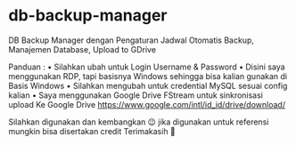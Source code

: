 # db-backup-manager
DB Backup Manager dengan Pengaturan Jadwal Otomatis Backup, Manajemen Database, Upload to GDrive

Panduan :
• Silahkan ubah untuk Login Username & Password
• Disini saya menggunakan RDP, tapi basisnya Windows sehingga bisa kalian gunakan di Basis Windows
• Silahkan mengubah untuk credential MySQL sesuai config kalian
• Saya menggunakan Google Drive FStream untuk sinkronisasi upload Ke Google Drive https://www.google.com/intl/id_id/drive/download/

Silahkan digunakan dan kembangkan 😉 jika digunakan untuk referensi mungkin bisa disertakan credit Terimakasih 📌